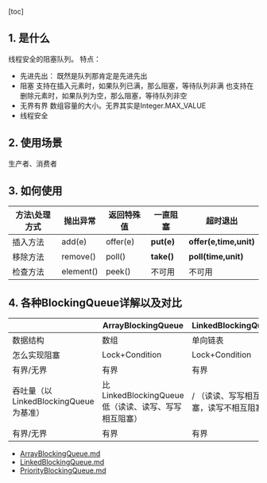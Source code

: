 [toc]

 

## 1. 是什么

线程安全的阻塞队列。
特点：

- 先进先出：
既然是队列那肯定是先进先出
- 阻塞
支持在插入元素时，如果队列已满，那么阻塞，等待队列非满
也支持在删除元素时，如果队列为空，那么阻塞，等待队列非空
- 无界有界
数组容量的大小。无界其实是Integer.MAX_VALUE
- 线程安全

## 2. 使用场景
生产者、消费者

## 3. 如何使用


| 方法\处理方式 |  抛出异常  | 返回特殊值 |   一直阻塞   |        超时退出         |
| ------------ | --------- | --------- | ----------- | ---------------------- |
| 插入方法      | add(e)    | offer(e)  | **put(e)**  | **offer(e,time,unit)** |
| 移除方法      | remove()  | poll()    | **take()** | **poll(time,unit)**  |
| 检查方法      | element() | peek()    | 不可用      | 不可用                  |



## 4. 各种BlockingQueue详解以及对比

|                                     |                ArrayBlockingQueue                |         LinkedBlockingQueue          | PriorityBlockingQueue |    SynchronousQueue     |
| ----------------------------------- | ------------------------------------------------ | ------------------------------------ | --------------------- | ----------------------- |
| 数据结构                             | 数组                                             | 单向链表                              | 数组（二叉堆）         | 单向链表                |
| 怎么实现阻塞                         | Lock+Condition                                   | Lock+Condition                       | Lock+Condition        | CAS+LockSupport         |
| 有界/无界                            | 有界                                             | 有界                                 | 无界                  | 无界（不存储元素）       |
| 吞吐量（以LinkedBlockingQueue为基准） | 比LinkedBlockingQueue低（读读、读写、写写相互阻塞） | / （读读、写写相互阻塞，读写不相互阻塞） | 无界（读读、读写、写写相互阻塞）                  | 比LinkedBlockingQueue高（读写匹配才能进行下去） |
| 有界/无界                            | 有界                                             | 有界                                 | 无界                  | 无界（不存储元素）       |

- [ArrayBlockingQueue.md](ArrayBlockingQueue.md)
- [LinkedBlockingQueue.md](LinkedBlockingQueue.md)
- [PriorityBlockingQueue.md](PriorityBlockingQueue.md)

    